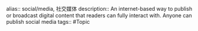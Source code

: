 alias:: social/media, 社交媒体
description:: An internet-based way to publish or broadcast digital content that readers can fully interact with. Anyone can publish social media
tags:: #Topic
